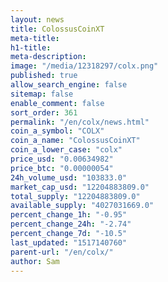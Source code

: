 ```yaml
---
layout: news
title: ColossusCoinXT
meta-title: 
h1-title: 
meta-description: 
image: "/media/12318297/colx.png"
published: true
allow_search_engine: false
sitemap: false
enable_comment: false
sort_order: 361
permalink: "/en/colx/news.html"
coin_a_symbol: "COLX"
coin_a_name: "ColossusCoinXT"
coin_a_lower_case: "colx"
price_usd: "0.00634982"
price_btc: "0.00000054"
24h_volume_usd: "103833.0"
market_cap_usd: "12204883809.0"
total_supply: "12204883809.0"
available_supply: "4027031669.0"
percent_change_1h: "-0.95"
percent_change_24h: "-2.74"
percent_change_7d: "-10.5"
last_updated: "1517140760"
parent-url: "/en/colx/"
author: Sam
---
```


